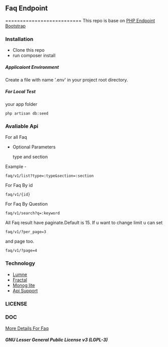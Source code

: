 ## Faq Endpoint
==========================
This repo is base on [PHP Endpoint Bootstrap](https://github.com/MyanmarAPI/php-endpoint-bootstrap)

### Installation

- Clone this repo
- run composer install

##### Applicaiont Environment

Create a file with name '.env' in your project root directory.

##### For Local Test 

your app folder
 
	php artisan db:seed

### Avaliable Api 
	
For all Faq

	

- Optional Parameters

	type and section

Example -
	
	faq/v1/list?type=:type&section=:section

For Faq By id

	faq/v1/{id}

For Faq By Question

	faq/v1/search?q=:keyword

All Faq result have paginate.Default is 15. If u want to change limit u can set 

	faq/v1/?per_page=3

and page too.

	faq/v1/?page=4

### Technology

- [Lumne](http://lumen.laravel.com/) <Micro Framework from Larave>
- [Fractal](http://fractal.thephpleague.com/) <Composer package for REST API>
- [Monog lite](https://github.com/hexcores/mongo-lite) <Composer package for mongodb>
- [Api Support](https://github.com/hexcores/api-support)

### LICENSE

### DOC

[More Details For Faq](http://myanmarapi.github.io/endpoints/faq.html)

##### GNU Lesser General Public License v3 (LGPL-3)